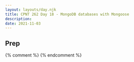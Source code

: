 ```yaml
---
layout: layouts/day.njk
title: CPNT 262 Day 18 - MongoDB databases with Mongoose 
description: 
date: 2021-11-03
---
```


## Prep

{% comment %}
{% endcomment %}